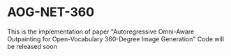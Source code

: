 # AOG-NET-360
This is the implementation of paper "Autoregressive Omni-Aware Outpainting for Open-Vocabulary 360-Degree Image Generation" 
Code will be released soon

